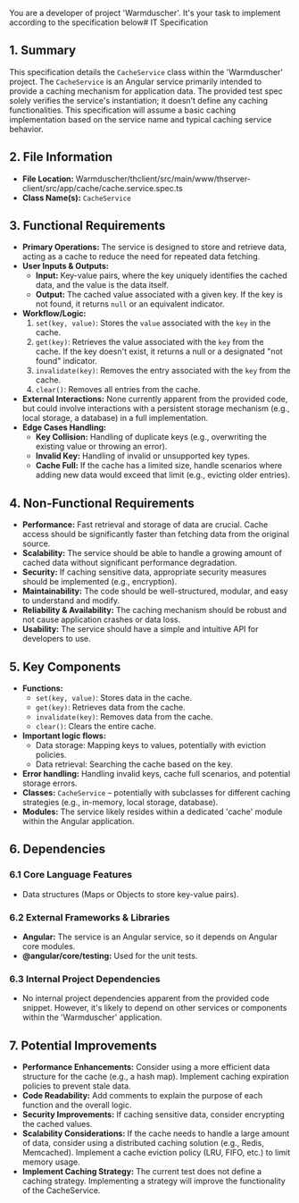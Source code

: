 You are a developer of project 'Warmduscher'. It's your task to implement according to the specification below# IT Specification

## 1. Summary
This specification details the `CacheService` class within the 'Warmduscher' project. The `CacheService` is an Angular service primarily intended to provide a caching mechanism for application data. The provided test spec solely verifies the service's instantiation; it doesn’t define any caching functionalities. This specification will assume a basic caching implementation based on the service name and typical caching service behavior.

## 2. File Information
- **File Location:** Warmduscher/thclient/src/main/www/thserver-client/src/app/cache/cache.service.spec.ts
- **Class Name(s):** `CacheService`

## 3. Functional Requirements
- **Primary Operations:** The service is designed to store and retrieve data, acting as a cache to reduce the need for repeated data fetching.
- **User Inputs & Outputs:**
    - **Input:** Key-value pairs, where the key uniquely identifies the cached data, and the value is the data itself.
    - **Output:** The cached value associated with a given key. If the key is not found, it returns `null` or an equivalent indicator.
- **Workflow/Logic:**
    1.  `set(key, value)`: Stores the `value` associated with the `key` in the cache.
    2.  `get(key)`: Retrieves the value associated with the `key` from the cache.  If the key doesn't exist, it returns a null or a designated "not found" indicator.
    3.  `invalidate(key)`: Removes the entry associated with the `key` from the cache.
    4.  `clear()`: Removes all entries from the cache.
- **External Interactions:** None currently apparent from the provided code, but could involve interactions with a persistent storage mechanism (e.g., local storage, a database) in a full implementation.
- **Edge Cases Handling:**
    - **Key Collision:** Handling of duplicate keys (e.g., overwriting the existing value or throwing an error).
    - **Invalid Key:** Handling of invalid or unsupported key types.
    - **Cache Full:** If the cache has a limited size, handle scenarios where adding new data would exceed that limit (e.g., evicting older entries).

## 4. Non-Functional Requirements
- **Performance:** Fast retrieval and storage of data are crucial. Cache access should be significantly faster than fetching data from the original source.
- **Scalability:** The service should be able to handle a growing amount of cached data without significant performance degradation.
- **Security:** If caching sensitive data, appropriate security measures should be implemented (e.g., encryption).
- **Maintainability:** The code should be well-structured, modular, and easy to understand and modify.
- **Reliability & Availability:**  The caching mechanism should be robust and not cause application crashes or data loss.
- **Usability:** The service should have a simple and intuitive API for developers to use.

## 5. Key Components
- **Functions:**
    - `set(key, value)`: Stores data in the cache.
    - `get(key)`: Retrieves data from the cache.
    - `invalidate(key)`: Removes data from the cache.
    - `clear()`: Clears the entire cache.
- **Important logic flows:**
    - Data storage:  Mapping keys to values, potentially with eviction policies.
    - Data retrieval:  Searching the cache based on the key.
- **Error handling:**  Handling invalid keys, cache full scenarios, and potential storage errors.
- **Classes:** `CacheService` – potentially with subclasses for different caching strategies (e.g., in-memory, local storage, database).
- **Modules:** The service likely resides within a dedicated 'cache' module within the Angular application.

## 6. Dependencies

### 6.1 Core Language Features
- Data structures (Maps or Objects to store key-value pairs).

### 6.2 External Frameworks & Libraries
- **Angular:** The service is an Angular service, so it depends on Angular core modules.
- **@angular/core/testing:** Used for the unit tests.

### 6.3 Internal Project Dependencies
- No internal project dependencies apparent from the provided code snippet.  However, it's likely to depend on other services or components within the 'Warmduscher' application.

## 7. Potential Improvements
- **Performance Enhancements:** Consider using a more efficient data structure for the cache (e.g., a hash map). Implement caching expiration policies to prevent stale data.
- **Code Readability:**  Add comments to explain the purpose of each function and the overall logic.
- **Security Improvements:** If caching sensitive data, consider encrypting the cached values.
- **Scalability Considerations:**  If the cache needs to handle a large amount of data, consider using a distributed caching solution (e.g., Redis, Memcached).  Implement a cache eviction policy (LRU, FIFO, etc.) to limit memory usage.
- **Implement Caching Strategy:** The current test does not define a caching strategy. Implementing a strategy will improve the functionality of the CacheService.